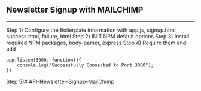 ## Newsletter Signup with MAILCHIMP
---


Step 1) Configure the Boilerplate information with app.js, signup.html, success.html, failure, html
Step 2) INIT NPM default options
Step 3) Install required NPM packages, body-parser, express 
Step 4) Require them and add 
```
app.listen(3000, function(){
    console.log("Successfully Connected to Port 3000");
})

```

Step 5)# API-Newsletter-Signup-MailChimp

